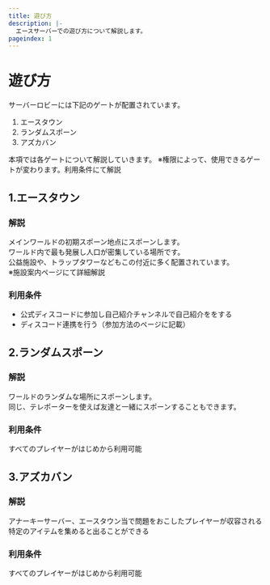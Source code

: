 ```yaml
---
title: 遊び方
description: |-
  エースサーバーでの遊び方について解説します。
pageindex: 1
---
```

# 遊び方
サーバーロビーには下記のゲートが配置されています。

1. エースタウン
2. ランダムスポーン
3. アズカバン

本項では各ゲートについて解説していきます。
※権限によって、使用できるゲートが変わります。利用条件にて解説

## 1.エースタウン

### 解説

メインワールドの初期スポーン地点にスポーンします。  
ワールド内で最も発展し人口が密集している場所です。  
公益施設や、トラップタワーなどもこの付近に多く配置されています。  
※施設案内ページにて詳細解説

### 利用条件

- 公式ディスコードに参加し自己紹介チャンネルで自己紹介ををする  
- ディスコード連携を行う（参加方法のページに記載）

## 2.ランダムスポーン

### 解説

ワールドのランダムな場所にスポーンします。  
同じ、テレポーターを使えば友達と一緒にスポーンすることもできます。

### 利用条件

すべてのプレイヤーがはじめから利用可能

## 3.アズカバン

### 解説

アナーキーサーバー、エースタウン当で問題をおこしたプレイヤーが収容される  
特定のアイテムを集めると出ることができる

### 利用条件

すべてのプレイヤーがはじめから利用可能